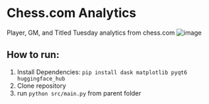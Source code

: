 # Chess.com Analytics
Player, GM, and Titled Tuesday analytics from chess.com
![image](https://github.com/user-attachments/assets/3ae7fcfa-6575-4a7a-8fbc-baba957ff1d0)


## How to run:
  1) Install Dependencies:
```pip install dask matplotlib pyqt6 huggingface_hub```
  2) Clone repository
  3) run ```python src/main.py``` from parent folder
